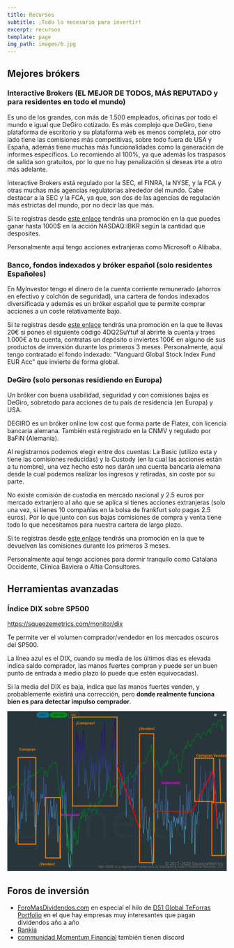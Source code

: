 ```yaml
---
title: Recursos
subtitle: ¡Todo lo necesario para invertir!
excerpt: recursos
template: page
img_path: images/6.jpg
---
```


## Mejores brókers

### Interactive Brokers (EL MEJOR DE TODOS, MÁS REPUTADO y para residentes en todo el mundo)
Es uno de los grandes, con más de 1.500 empleados, oficinas por todo el mundo e igual que DeGiro cotizado.
Es más complejo que DeGiro, tiene plataforma de escritorio y su plataforma web es menos completa, por otro lado tiene las comisiones más competitivas, sobre todo fuera de USA y España, además tiene muchas más funcionalidades como la generación de informes específicos.
Lo recomiendo al 100%, ya que además los traspasos de salida son gratuitos, por lo que no hay penalización si deseas irte a otro más adelante.

Interactive Brokers está regulado por la SEC, el FINRA, la NYSE, y la FCA y otras muchas más agencias regulatorias alrededor del mundo. Cabe destacar a la SEC y la FCA, ya que, son dos de las agencias de regulación más estrictas del mundo, por no decir las que más.

Si te registras desde [este enlace](https://ibkr.com/referral/adrian204) tendrás una promoción en la que puedes ganar hasta 1000$ en la acción NASDAQ:IBKR según la cantidad que desposites.

Personalmente aquí tengo acciones extranjeras como Microsoft o Alibaba.


### Banco, fondos indexados y bróker español (solo residentes Españoles)
En MyInvestor tengo el dinero de la cuenta corriente remunerado (ahorros en efectivo y colchón de seguridad), una cartera de fondos indexados diversificada y además es un bróker español que te permite comprar acciones a un coste relativamente bajo.

Si te registras desde [este enlace](https://myinvestor.page.link/dx1B9XTUtRne1Kma6) tendrás una promoción en la que te llevas 20€ si pones el siguiente código 4DQ2SuYtuf al abrirte la cuenta y traes 1.000€ a tu cuenta, contratas un depósito o inviertes 100€ en alguno de sus productos de inversión durante los primeros 3 meses. Personalmente, aquí tengo contratado el fondo indexado: "Vanguard Global Stock Index Fund EUR Acc" que invierte de forma global.


### DeGiro (solo personas residiendo en Europa)
Un bróker con buena usabilidad, seguridad y con comisiones bajas es DeGiro, sobretodo para acciones de tu país de residencia (en Europa) y USA.

DEGIRO es un bróker online low cost que forma parte de Flatex, con licencia bancaria alemana. También está registrado en la CNMV y regulado por BaFiN (Alemania).

Al registrarnos podemos elegir entre dos cuentas: La Basic (utilizo esta y tiene las comisiones reducidas) y la Custody (en la cual las acciones están a tu nombre), una vez hecho esto nos darán una cuenta bancaria alemana desde la cual podemos realizar los ingresos y retiradas, sin coste por su parte.

No existe comisión de custodia en mercado nacional y 2.5 euros por mercado extranjero al año que se aplica si tienes acciones extranjeras (solo una vez, si tienes 10 compañías en la bolsa de frankfurt solo pagas 2.5 euros). Por lo que junto con sus bajas comisiones de compra y venta tiene todo lo que necesitamos para nuestra cartera de largo plazo.

Si te registras desde [este enlace](https://www.degiro.es/amigo-invita-amigo/empezar-a-invertir.html?id=9C781C40\&amp;utm_source=mgm) tendrás una promoción en la que te devuelven las comisiones durante los primeros 3 meses.

Personalmente aquí tengo acciones para dormir tranquilo como Catalana Occidente, Clínica Baviera o Altia Consultores.



## Herramientas avanzadas

### Índice DIX sobre SP500

<https://squeezemetrics.com/monitor/dix>

Te permite ver el volumen comprador/vendedor en los mercados oscuros del SP500.

La línea azul es el DIX, cuando su media de los últimos días es elevada indica saldo comprador, las manos fuertes compran y puede ser un buen punto de entrada a medio plazo (o puede que estén equivocadas).

Si la media del DIX es baja, indica que las manos fuertes venden, y probablemente existirá una corrección, pero **donde realmente funciona bien es para detectar impulso comprador**.

![](/images/dark_pools.png)


## Foros de inversión

*   [ForoMasDividendos.com](https://foro.masdividendos.com/) en especial el hilo de [D51 Global TeForras Portfolio](https://foro.masdividendos.com/t/d51-global-teforras-portfolio/1156) en el que hay empresas muy interesantes que pagan dividendos año a año
*   [Rankia](https://www.rankia.com/)
*   [communidad Momentum Financial](https://momentum.financial/) también tienen discord
